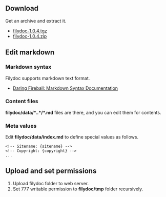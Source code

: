 ## Download
Get an archive and extract it.

- <a href="/filydoc-1.0.4.tgz" target="_top">filydoc-1.0.4.tgz</a>
- <a href="/filydoc-1.0.4.zip" target="_top">filydoc-1.0.4.zip</a>


## Edit markdown
### Markdown syntax
Filydoc supports markdown text format.

- [Daring Fireball: Markdown Syntax Documentation](http://daringfireball.net/projects/markdown/syntax)

### Content files
**filydoc/data/&#x2a;..&#x2a;/*.md** files are there, and you can edit them for contents.

### Meta values
Edit **filydoc/data/index.md** to define special values as follows.

    <!-- Sitename: {sitename} -->
    <!-- Copyright: {copyright} -->
    ...


## Upload and set permissions
1. Upload filydoc folder to web server.
2. Set 777 writable permission to **filydoc/tmp** folder recursively.
